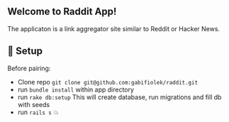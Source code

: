 ## Welcome to Raddit App!

The applicaton is a link aggregator site similar to Reddit or Hacker News.

## :hammer: Setup

Before pairing:
 - Clone repo `git clone git@github.com:gabifiolek/raddit.git`
 - run `bundle install` within app directory
 - run `rake db:setup` This will create database, run migrations and fill db with seeds
 - run `rails s` :boom:

